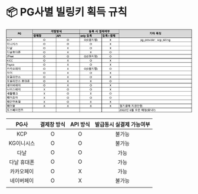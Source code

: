 # 📦 PG사별 빌링키 획득 규칙

![](<../.gitbook/assets/image (19) (1) (1).png>)

|  PG사   | 결제창 방식  | API 방식  | 발급동시 실결제 가능여부  |
| :----: | :-----: | :-----: | :------------: |
|   KCP  |    O    |    O    |       불가능      |
| KG이니시스 |    O    |    O    |       불가능      |
|   다날   |    O    |    O    |       가능       |
| 다날 휴대폰 |    O    |    O    |       가능       |
|  카카오페이 |    O    |    X    |       가능       |
|  네이버페이 |    O    |    X    |       불가능      |
|        |         |         |                |
